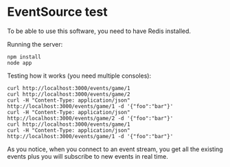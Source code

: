 EventSource test
================

To be able to use this software, you need to have Redis installed.

Running the server:

```
npm install
node app
```

Testing how it works (you need multiple consoles):

```
curl http://localhost:3000/events/game/1
curl http://localhost:3000/events/game/2
curl -H "Content-Type: application/json" http://localhost:3000/events/game/1 -d '{"foo":"bar"}'
curl -H "Content-Type: application/json" http://localhost:3000/events/game/2 -d '{"foo":"bar"}'
curl http://localhost:3000/events/game/1
curl -H "Content-Type: application/json" http://localhost:3000/events/game/1 -d '{"foo":"bar"}'
```

As you notice, when you connect to an event stream, you get all the existing
events plus you will subscribe to new events in real time.
